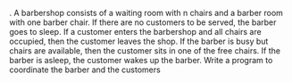 . A barbershop consists of a waiting room with n chairs and a barber room with one barber chair. 
If there are no customers to be served, the barber goes to sleep. 
If a customer enters the barbershop and all chairs are occupied, then the customer leaves the shop.
If the barber is busy but chairs are available, then the customer sits in one of the free chairs. 
If the barber is asleep, the customer wakes up the barber. 
Write a program to coordinate the barber and the customers
